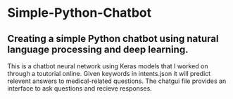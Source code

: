 # Simple-Python-Chatbot

## Creating a simple Python chatbot using natural language processing and deep learning.

This is a chatbot neural network using Keras models that I worked on through a toutorial online. Given keywords in intents.json it will predict relevent answers to medical-related questions. 
The chatgui file provides an interface to ask questions and recieve responses.
